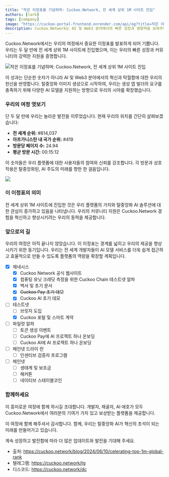 ```yaml
---
title: "작은 이정표를 기념하며: Cuckoo.Network, 전 세계 상위 1M 사이트 진입"
authors: [lark]
tags: [company]
image: "https://cuckoo-portal-frontend.onrender.com/api/og?title=작은 이정표를 기념하며: Cuckoo.Network, 전 세계 상위 1M 사이트 진입"
description: Cuckoo.Network는 AI 및 Web3 분야에서의 빠른 성장과 영향력을 보여주며 전 세계 상위 1M 사이트에 진입하는 이정표를 기념합니다.
---
```


Cuckoo.Network에서는 우리의 여정에서 중요한 이정표를 발표하게 되어 기쁩니다. 우리는 두 달 만에 전 세계 상위 1M 사이트에 진입했으며, 이는 우리의 빠른 성장과 커뮤니티의 강력한 지원을 증명합니다.

![작은 이정표를 기념하며: Cuckoo.Network, 전 세계 상위 1M 사이트 진입](https://cuckoo-network.b-cdn.net/cuckoo-network-top-1m-sites.webp "작은 이정표를 기념하며: Cuckoo.Network, 전 세계 상위 1M 사이트 진입")

이 성과는 단순한 숫자가 아니라 AI 및 Web3 분야에서의 혁신과 탁월함에 대한 우리의 헌신을 반영합니다. 탈중앙화 이미지 생성으로 시작하여, 우리는 생성 앱 빌더의 요구를 충족하기 위해 다양한 AI 모델을 지원하는 방향으로 우리의 시야를 확장했습니다.

### 우리의 여정 엿보기

단 두 달 만에 우리는 놀라운 발전을 이루었습니다. 현재 우리의 위치를 간단히 살펴보겠습니다:

- **전 세계 순위:** #814,037
- **아프가니스탄 내 국가 순위:** #419
- **방문당 페이지 수:** 24.94
- **평균 방문 시간:** 00:15:12

이 숫자들은 우리 플랫폼에 대한 사용자들의 참여와 신뢰를 강조합니다. 각 방문과 상호작용은 탈중앙화된, AI 주도의 미래를 향한 한 걸음입니다.

[![](https://cuckoo-network.b-cdn.net/cuckoo-global-rank.webp)](https://www.similarweb.com/website/cuckoo.network/)

### 이 이정표의 의미

전 세계 상위 1M 사이트에 진입한 것은 우리 플랫폼의 가치와 탈중앙화 AI 솔루션에 대한 관심이 증가하고 있음을 나타냅니다. 우리의 커뮤니티 지원은 Cuckoo.Network 경험을 혁신하고 향상시키려는 우리의 동력을 제공합니다.

### 앞으로의 길

우리의 여정은 아직 끝나지 않았습니다. 이 이정표는 경계를 넓히고 우리의 제공을 향상시키기 위한 동기입니다. 우리는 전 세계 개발자들이 AI 모델 서비스를 더욱 쉽게 접근하고 효율적으로 만들 수 있도록 플랫폼의 역량을 확장할 계획입니다.

- [x] 제네시스
  - [x] Cuckoo Network 공식 웹사이트
  - [x] 컴퓨팅 유닛 크레딧 측정을 위한 Cuckoo Chain 테스트넷 알파
  - [x] 백서 및 초기 문서
  - [x] ~~Cuckoo Pay 초기 데모~~
  - [x] Cuckoo AI 초기 데모
- [ ] 테스트넷
  - [ ] 브릿지 도입
  - [x] Cuckoo 포털 및 스마트 계약
- [ ] 파일럿 알파
  - [ ] 토큰 생성 이벤트
  - [ ] Cuckoo Pay에 AI 프로젝트 하나 온보딩
  - [ ] Cuckoo AI에 AI 프로젝트 하나 온보딩
- [ ] 메인넷 드라이 런
  - [ ] 인센티브 검증자 프로그램
- [ ] 메인넷
  - [ ] 생태계 및 보조금
  - [ ] 해커톤
  - [ ] 네이티브 스테이블코인

### 함께하세요

이 흥미로운 여정에 함께 하시길 초대합니다. 개발자, 채굴자, AI 애호가 모두 Cuckoo.Network에서 여러분의 기여가 가치 있고 보상받는 플랫폼을 제공합니다.

이 여정에 함께 해주셔서 감사합니다. 함께, 우리는 탈중앙화 AI가 혁신의 초석이 되는 미래를 만들어가고 있습니다.

계속 성장하고 발전함에 따라 더 많은 업데이트와 발전을 기대해 주세요.

- 출처: https://cuckoo.network/blog/2024/06/10/celerating-top-1m-global-rank
- 텔레그램: https://cuckoo.network/tg
- 디스코드: https://cuckoo.network/dc
